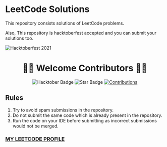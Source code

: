 # LeetCode Solutions

This repository consists solutions of LeetCode problems. 

Also, This repository is hacktoberfest accepted and you can submit your solutions too.

![Hacktoberfest 2021](https://user-images.githubusercontent.com/53968071/138179028-dfc38acf-347e-4352-9701-7496421c2591.png)


<h1 align="center">🎉🎉 Welcome Contributors 🎉🎉</h1>

<div align="center">
<img src="https://img.shields.io/badge/hacktoberfest-2021-blueviolet" alt="Hacktober Badge"/>
<img src="https://img.shields.io/static/v1?label=%F0%9F%8C%9F&message=If%20Useful&style=style=flat&color=BC4E99" alt="Star Badge"/>
<a href="https://github.com/Harshil-Gupta" ><img src="https://img.shields.io/badge/Contributions-welcome-violet.svg?style=flat&logo=git" alt="Contributions" /></a>
</div>

 ## Rules

 1. Try to avoid spam submissions in the repository.
 2. Do not submit the same code which is already present in the repository.
 3. Run the code on your IDE before submitting as incorrect submissions would not be merged.
 

### [MY LEETCODE PROFILE](https://leetcode.com/Harshil-Gupta/)
